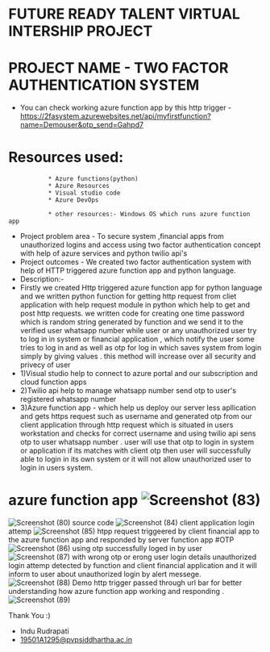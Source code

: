 # FUTURE READY TALENT VIRTUAL INTERSHIP PROJECT
# PROJECT NAME - TWO FACTOR AUTHENTICATION SYSTEM
* You can check working azure function app by this http trigger - https://2fasystem.azurewebsites.net/api/myfirstfunction?name=Demouser&otp_send=Gahpd7
# Resources used:
               * Azure functions(python)
               * Azure Resources
               * Visual studio code
               * Azure DevOps
               
               * other resources:- Windows OS which runs azure function app
               
             
               
 



* Project problem area - To secure system ,financial apps from unauthorized logins and access using two factor authentication concept with help of azure services and python twilio api's
* Project outcomes - We created two factor authentication system with help of HTTP triggered azure function app and python language.
* Description:-
* Firstly we created Http triggered azure function app for python language and we written python function for getting http request from cliet application with help request module in python which help to get and post http requests. we written code for creating one time password which is random string generated by function and we send it to the verified user whatsapp number while user or any unauthorized user try to log in in system or financial application , which notify the user some tries to log in and as well as otp for log in which saves system from login simply by giving values . this method will increase over all security and privecy of user
* 1)Visual studio help to connect to azure portal and our subscription and cloud function apps
* 2)Twilio api help to manage whatsapp number send otp to user's registered whatsapp number
* 3)Azure function app - which help us deploy our server less apllication and gets https request such as username and generated otp from our client application through http request  which is situated in users workstation and checks for correct username and using twilio api sens otp to user whatsapp number . user will use that otp to login in system or application if its matches with client otp then user will successfully able to login in its own system or it will not allow unauthorized user to login in users system.
# azure function app ![Screenshot (83)](https://user-images.githubusercontent.com/78414877/145259868-60efff03-3a2d-4736-b2f4-b1faa9180ecd.png)
![Screenshot (80)](https://user-images.githubusercontent.com/78414877/145259977-21e889db-ce8f-47ba-b064-edd3d3bf619a.png)
source code 
![Screenshot (84)](https://user-images.githubusercontent.com/78414877/145260527-c1c8a737-beef-4522-bb32-7a3c97917eaf.png)
client application login attemp 
![Screenshot (85)](https://user-images.githubusercontent.com/78414877/145260631-6a960e02-b23a-4e70-a307-ce2599158a45.png)
htpp request triggeered by client financial app to the azure function app and responded by server function app 
#OTP![Screenshot (86)](https://user-images.githubusercontent.com/78414877/145260836-6c27ce45-e146-4511-bc8f-e48c3d802176.png)
using otp successfully loged in by user
![Screenshot (87)](https://user-images.githubusercontent.com/78414877/145260934-482f2707-08e7-4c24-8d55-2061e7ca5ff6.png)
with wrong otp or erong user login details unauthorized login attemp detected by function and client financial application
and it will inform to user about unauthorized login by alert messege.
![Screenshot (88)](https://user-images.githubusercontent.com/78414877/145261237-244b4c94-d4b8-4149-8209-1c9603de3b94.png)
Demo http trigger passed through url bar for better understanding how azure function app working and responding .
![Screenshot (89)](https://user-images.githubusercontent.com/78414877/145261466-d7d589c2-3e04-4ff9-a69a-32aa0e1bd14c.png)

Thank You :)




- Indu Rudrapati
- 19501A1295@pvpsiddhartha.ac.in
